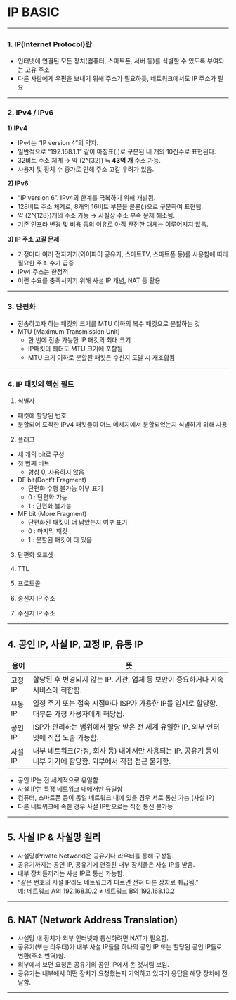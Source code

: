 # IP BASIC
---
### 1. IP(Internet Protocol)란
- 인터넷에 연결된 모든 장치(컴퓨터, 스마트폰, 서버 등)를 식별할 수 있도록 부여되는 고유 주소
- 다른 사람에게 우편을 보내기 위해 주소가 필요하듯, 네트워크에서도 IP 주소가 필요
---
### 2. IPv4 / IPv6
**1) IPv4**
- IPv4는 “IP version 4”의 약자.  
- 일반적으로 “192.168.1.1” 같이 마침표(.)로 구분된 네 개의 10진수로 표현된다.  
- 32비트 주소 체계 → 약 \(2^{32}\) ≒ **43억 개** 주소 가능.  
- 사용자 및 장치 수 증가로 인해 주소 고갈 우려가 있음.

**2) IPv6**
- “IP version 6”. IPv4의 한계를 극복하기 위해 개발됨.  
- 128비트 주소 체계로, 8개의 16비트 부분을 콜론(:)으로 구분하여 표현됨.  
- 약 \(2^{128}\)개의 주소 가능 → 사실상 주소 부족 문제 해소됨.  
- 기존 인프라 변경 및 비용 등의 이유로 아직 완전한 대체는 이루어지지 않음.

**3) IP 주소 고갈 문제**
- 가정마다 여러 전자기기(와이파이 공유기, 스마트TV, 스마트폰 등)를 사용함에 따라 필요한 주소 수가 급증
- IPv4 주소는 한정적  
- 이런 수요를 충족시키기 위해 사설 IP 개념, NAT 등 활용
---
### 3. 단편화
- 전송하고자 하는 패킷의 크기를 MTU 이하의 복수 패킷으로 분할하는 것
- MTU (Maximum Transmission Unit)
  - 한 번에 전송 가능한 IP 패킷의 최대 크기
  - IP패킷의 헤더도 MTU 크기에 포함됨
  - MTU 크기 이하로 분할된 패킷은 수신지 도달 시 재조합됨
---
### 4. IP 패킷의 핵심 필드
1) 식별자
- 패킷에 할당된 번호
- 분할되어 도착한 IPv4 패킷들이 어느 메세지에서 분할되었는지 식별하기 위해 사용
2) 플래그
- 세 개의 bit로 구성
- 첫 번째 비트
  - 항상 0, 사용하지 않음
- DF bit(Dont't Fragment)
  - 단편화 수행 불가능 여부 표기
  - 0 : 단편화 가능
  - 1 : 단편화 불가능
- MF bit (More Fragment)
  - 단편화된 패킷이 더 남았는지 여부 표기
  - 0 : 마지막 패킷
  - 1 : 분할된 패킷이 더 있음
3) 단편화 오프셋

4) TTL

5) 프로토콜

6) 송신지 IP 주소

7) 수신지 IP 주소

---
## 4. 공인 IP, 사설 IP, 고정 IP, 유동 IP

| 용어 | 뜻 |
|--|--|
| 고정 IP | 할당된 후 변경되지 않는 IP. 기관, 업체 등 보안이 중요하거나 지속 서비스에 적합함. |
| 유동 IP | 일정 주기 또는 접속 시점마다 ISP가 가용한 IP를 임시로 할당함. 대부분 가정 사용자에게 해당됨. |
| 공인 IP | ISP가 관리하는 범위에서 할당 받은 전 세계 유일한 IP. 외부 인터넷에 직접 노출 가능함. |
| 사설 IP | 내부 네트워크(가정, 회사 등) 내에서만 사용되는 IP. 공유기 등이 내부 기기에 할당함. 외부에서 직접 접근 불가함. |

- 공인 IP는 전 세계적으로 유일함  
- 사설 IP는 특정 네트워크 내에서만 유일함  
- 컴퓨터, 스마트폰 등이 동일 네트워크 내에 있을 경우 서로 통신 가능 (사설 IP)  
- 다른 네트워크에 속한 경우 사설 IP만으로는 직접 통신 불가능

---

## 5. 사설 IP & 사설망 원리

- 사설망(Private Network)은 공유기나 라우터를 통해 구성됨.  
- 공유기까지는 공인 IP, 공유기에 연결된 내부 장치들은 사설 IP를 받음.  
- 내부 장치들끼리는 사설 IP로 통신 가능함.  
- “같은 번호의 사설 IP라도 네트워크가 다르면 전혀 다른 장치로 취급됨.”  
  예: 네트워크 A의 192.168.10.2 ≠ 네트워크 B의 192.168.10.2

---

## 6. NAT (Network Address Translation)

- 사설망 내 장치가 외부 인터넷과 통신하려면 NAT가 필요함.  
- 공유기(또는 라우터)가 내부 사설 IP들을 하나의 공인 IP 또는 할당된 공인 IP들로 변환(주소 번역)함.  
- 외부에서 보면 요청은 공유기의 공인 IP에서 온 것처럼 보임.  
- 공유기는 내부에서 어떤 장치가 요청했는지 기억하고 있다가 응답을 해당 장치에 전달함.

---
